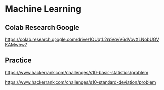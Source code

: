 # Machine Learning

## Colab Research Google

https://colab.research.google.com/drive/1OUqtL2npVqvV6dVovXLNobUGVKAMwbw7


## Practice

https://www.hackerrank.com/challenges/s10-basic-statistics/problem

https://www.hackerrank.com/challenges/s10-standard-deviation/problem
